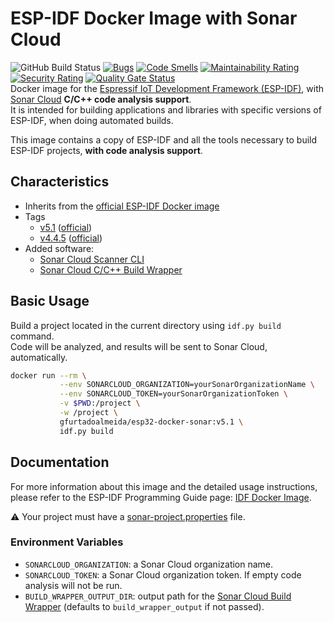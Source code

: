 # ESP-IDF Docker Image with Sonar Cloud

![GitHub Build Status](https://github.com/gfurtadoalmeida/esp32-docker-sonar/actions/workflows/build.yml/badge.svg) [![Bugs](https://sonarcloud.io/api/project_badges/measure?project=esp32_docker_sonar&metric=bugs)](https://sonarcloud.io/summary/new_code?id=esp32_docker_sonar) [![Code Smells](https://sonarcloud.io/api/project_badges/measure?project=esp32_docker_sonar&metric=code_smells)](https://sonarcloud.io/summary/new_code?id=esp32_docker_sonar) [![Maintainability Rating](https://sonarcloud.io/api/project_badges/measure?project=esp32_docker_sonar&metric=sqale_rating)](https://sonarcloud.io/summary/new_code?id=esp32_docker_sonar) [![Security Rating](https://sonarcloud.io/api/project_badges/measure?project=esp32_docker_sonar&metric=security_rating)](https://sonarcloud.io/summary/new_code?id=esp32_docker_sonar) [![Quality Gate Status](https://sonarcloud.io/api/project_badges/measure?project=esp32_docker_sonar&metric=alert_status)](https://sonarcloud.io/summary/new_code?id=esp32_docker_sonar)  
Docker image for the [Espressif IoT Development Framework (ESP-IDF)](https://docs.espressif.com/projects/esp-idf/en/latest/esp32/index.html), with [Sonar Cloud](https://www.sonarsource.com/products/sonarcloud/) **C/C++ code analysis support**.  
It is intended for building applications and libraries with specific versions of ESP-IDF, when doing automated builds.

This image contains a copy of ESP-IDF and all the tools necessary to build ESP-IDF projects, **with code analysis support**.

## Characteristics

* Inherits from the [official ESP-IDF Docker image](https://hub.docker.com/r/espressif/idf)
* Tags
  * [v5.1](https://hub.docker.com/r/gfurtadoalmeida/esp32-docker-sonar/tags?page=1&name=v5.1) ([official](https://hub.docker.com/r/espressif/idf/tags?page=1&name=v5.1))
  * [v4.4.5](https://hub.docker.com/r/gfurtadoalmeida/esp32-docker-sonar/tags?page=1&name=v4.4.5) ([official](https://hub.docker.com/r/espressif/idf/tags?page=1&name=v4.4.5))
* Added software:
  * [Sonar Cloud Scanner CLI](https://docs.sonarcloud.io/advanced-setup/ci-based-analysis/sonarscanner-cli/)
  * [Sonar Cloud C/C++ Build Wrapper](https://docs.sonarsource.com/sonarqube/latest/analyzing-source-code/languages/c-family/#using-build-wrapper)

## Basic Usage

Build a project located in the current directory using `idf.py build` command.  
Code will be analyzed, and results will be sent to Sonar Cloud, automatically.

```bash
docker run --rm \
           --env SONARCLOUD_ORGANIZATION=yourSonarOrganizationName \
           --env SONARCLOUD_TOKEN=yourSonarOrganizationToken \
           -v $PWD:/project \
           -w /project \
           gfurtadoalmeida/esp32-docker-sonar:v5.1 \
           idf.py build
```

## Documentation

For more information about this image and the detailed usage instructions, please refer to the ESP-IDF Programming Guide page: [IDF Docker Image](https://docs.espressif.com/projects/esp-idf/en/latest/esp32/api-guides/tools/idf-docker-image.html).

:warning: Your project must have a [sonar-project.properties](https://docs.sonarcloud.io/advanced-setup/analysis-parameters/) file.

### Environment Variables

* `SONARCLOUD_ORGANIZATION`: a Sonar Cloud organization name.
* `SONARCLOUD_TOKEN`: a Sonar Cloud organization token. If empty code analysis will not be run.
* `BUILD_WRAPPER_OUTPUT_DIR`: output path for the [Sonar Cloud Build Wrapper](https://docs.sonarsource.com/sonarqube/latest/analyzing-source-code/languages/c-family/#using-build-wrapper) (defaults to `build_wrapper_output` if not passed).
